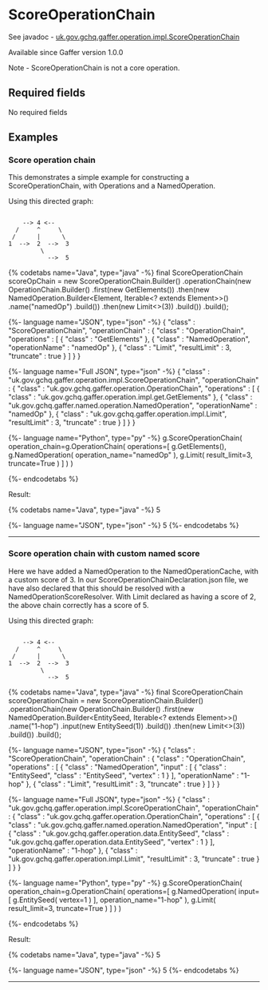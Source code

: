 # ScoreOperationChain
See javadoc - [uk.gov.gchq.gaffer.operation.impl.ScoreOperationChain](ref://../../javadoc/gaffer/uk/gov/gchq/gaffer/operation/impl/ScoreOperationChain.html)

Available since Gaffer version 1.0.0

Note - ScoreOperationChain is not a core operation.

## Required fields
No required fields


## Examples

### Score operation chain

This demonstrates a simple example for constructing a ScoreOperationChain, with Operations and a NamedOperation.

Using this directed graph:

```

    --> 4 <--
  /     ^     \
 /      |      \
1  -->  2  -->  3
         \
           -->  5
```


{% codetabs name="Java", type="java" -%}
final ScoreOperationChain scoreOpChain = new ScoreOperationChain.Builder()
        .operationChain(new OperationChain.Builder()
                .first(new GetElements())
                .then(new NamedOperation.Builder<Element, Iterable<? extends Element>>()
                        .name("namedOp")
                        .build())
                .then(new Limit<>(3))
                .build())
        .build();

{%- language name="JSON", type="json" -%}
{
  "class" : "ScoreOperationChain",
  "operationChain" : {
    "class" : "OperationChain",
    "operations" : [ {
      "class" : "GetElements"
    }, {
      "class" : "NamedOperation",
      "operationName" : "namedOp"
    }, {
      "class" : "Limit",
      "resultLimit" : 3,
      "truncate" : true
    } ]
  }
}

{%- language name="Full JSON", type="json" -%}
{
  "class" : "uk.gov.gchq.gaffer.operation.impl.ScoreOperationChain",
  "operationChain" : {
    "class" : "uk.gov.gchq.gaffer.operation.OperationChain",
    "operations" : [ {
      "class" : "uk.gov.gchq.gaffer.operation.impl.get.GetElements"
    }, {
      "class" : "uk.gov.gchq.gaffer.named.operation.NamedOperation",
      "operationName" : "namedOp"
    }, {
      "class" : "uk.gov.gchq.gaffer.operation.impl.Limit",
      "resultLimit" : 3,
      "truncate" : true
    } ]
  }
}

{%- language name="Python", type="py" -%}
g.ScoreOperationChain( 
  operation_chain=g.OperationChain( 
    operations=[ 
      g.GetElements(), 
      g.NamedOperation( 
        operation_name="namedOp" 
      ), 
      g.Limit( 
        result_limit=3, 
        truncate=True 
      ) 
    ] 
  ) 
)

{%- endcodetabs %}

Result:

{% codetabs name="Java", type="java" -%}
5

{%- language name="JSON", type="json" -%}
5
{%- endcodetabs %}

-----------------------------------------------

### Score operation chain with custom named score

Here we have added a NamedOperation to the NamedOperationCache, with a custom score of 3. In our ScoreOperationChainDeclaration.json file, we have also declared that this should be resolved with a NamedOperationScoreResolver. With Limit declared as having a score of 2, the above chain correctly has a score of 5.

Using this directed graph:

```

    --> 4 <--
  /     ^     \
 /      |      \
1  -->  2  -->  3
         \
           -->  5
```


{% codetabs name="Java", type="java" -%}
final ScoreOperationChain scoreOperationChain = new ScoreOperationChain.Builder()
        .operationChain(new OperationChain.Builder()
                .first(new NamedOperation.Builder<EntitySeed, Iterable<? extends Element>>()
                        .name("1-hop")
                        .input(new EntitySeed(1))
                        .build())
                .then(new Limit<>(3))
                .build())
        .build();

{%- language name="JSON", type="json" -%}
{
  "class" : "ScoreOperationChain",
  "operationChain" : {
    "class" : "OperationChain",
    "operations" : [ {
      "class" : "NamedOperation",
      "input" : [ {
        "class" : "EntitySeed",
        "class" : "EntitySeed",
        "vertex" : 1
      } ],
      "operationName" : "1-hop"
    }, {
      "class" : "Limit",
      "resultLimit" : 3,
      "truncate" : true
    } ]
  }
}

{%- language name="Full JSON", type="json" -%}
{
  "class" : "uk.gov.gchq.gaffer.operation.impl.ScoreOperationChain",
  "operationChain" : {
    "class" : "uk.gov.gchq.gaffer.operation.OperationChain",
    "operations" : [ {
      "class" : "uk.gov.gchq.gaffer.named.operation.NamedOperation",
      "input" : [ {
        "class" : "uk.gov.gchq.gaffer.operation.data.EntitySeed",
        "class" : "uk.gov.gchq.gaffer.operation.data.EntitySeed",
        "vertex" : 1
      } ],
      "operationName" : "1-hop"
    }, {
      "class" : "uk.gov.gchq.gaffer.operation.impl.Limit",
      "resultLimit" : 3,
      "truncate" : true
    } ]
  }
}

{%- language name="Python", type="py" -%}
g.ScoreOperationChain( 
  operation_chain=g.OperationChain( 
    operations=[ 
      g.NamedOperation( 
        input=[ 
          g.EntitySeed( 
            vertex=1 
          ) 
        ], 
        operation_name="1-hop" 
      ), 
      g.Limit( 
        result_limit=3, 
        truncate=True 
      ) 
    ] 
  ) 
)

{%- endcodetabs %}

Result:

{% codetabs name="Java", type="java" -%}
5

{%- language name="JSON", type="json" -%}
5
{%- endcodetabs %}

-----------------------------------------------

